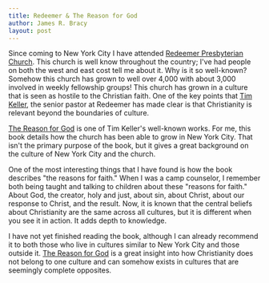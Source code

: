 ```yaml
---
title: Redeemer & The Reason for God
author: James R. Bracy
layout: post
---
```


Since coming to New York City I have attended [Redeemer Presbyterian Church](http://www.redeemer.com/).
This church is well know throughout the country; I've had people on both the
west and east cost tell me about it. Why is it so well-known? Somehow this
church has grown to well over 4,000 with about 3,000 involved in weekly
fellowship groups! This church has grown in a culture that is seen as hostile
to the Christian faith. One of the key points that [Tim Keller](http://timothykeller.com/),
the senior pastor at Redeemer has made clear is that Christianity is relevant
beyond the boundaries of culture.

[The Reason for God](http://timothykeller.com/books/the_reason_for_god/) is
one of Tim Keller's well-known works. For me, this book details how the
church has been able to grow in New York City. That isn't the primary
purpose of the book, but it gives a great background on the culture of New York
City and the church.

One of the most interesting things that I have found is how the book
describes "the reasons for faith." When I was a camp counselor, I remember
both being taught and talking to children about these "reasons for faith."
About God, the creator, holy and just, about sin, about Christ, about our
response to Christ, and the result. Now, it is known that the central beliefs
about Christianity are the same across all cultures, but it is different when
you see it in action. It adds depth to knowledge.

I have not yet finished reading the book, although I can already recommend it
to both those who live in cultures similar to New York City and those outside
it. [The Reason for God](http://timothykeller.com/books/the_reason_for_god/)
is a great insight into how Christianity does not belong to one culture and
can somehow exists in cultures that are seemingly complete opposites.